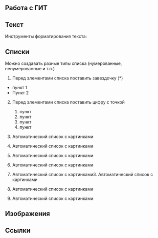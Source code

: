 ## Работа с ГИТ
## Текст

Инструменты форматирования текста:

## Списки

Можно создавать разные типы списка (нумерованные, ненумерованные и т.п.)
1. Перед элементами списка поставить завездочку (*)
 * пункт 1
 * Пункт 2
 
2. Перед элементами списка поставить цифру с точкой

   1. пункт
   2. пункт
   3. пункт
   4. пункт

 3. Автоматический список с картинками  
 3. Автоматический список с картинками  
 3. Автоматический список с картинками  
 3. Автоматический список с картинками 
 3. Автоматический список с картинками3. Автоматический список с картинками
 3. Автоматический список с картинками
 3. Автоматический список с картинками 
 

## Изображения
## Ссылки









